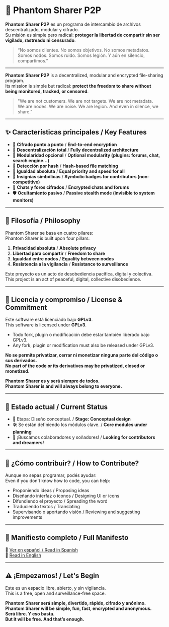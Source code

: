 # 🔧 Phantom Sharer P2P

**Phantom Sharer P2P** es un programa de intercambio de archivos descentralizado, modular y cifrado.  
Su misión es simple pero radical: **proteger la libertad de compartir sin ser vigilado, rastreado ni censurado**.

> “No somos clientes. No somos objetivos. No somos metadatos.  
> Somos nodos. Somos ruido. Somos legión. Y aún en silencio, compartimos.”

---

**Phantom Sharer P2P** is a decentralized, modular and encrypted file-sharing program.  
Its mission is simple but radical: **protect the freedom to share without being monitored, tracked, or censored**.

> "We are not customers. We are not targets. We are not metadata.  
> We are nodes. We are noise. We are legion. And even in silence, we share."

---

## ✨ Características principales / Key Features

- 🔐 **Cifrado punto a punto** / **End-to-end encryption**
- 🧽 **Descentralización total** / **Fully decentralized architecture**
- 🧩 **Modularidad opcional** / **Optional modularity (plugins: forums, chat, search engine...)**
- 🧠 **Detección por hash** / **Hash-based file matching**
- 👥 **Igualdad absoluta** / **Equal priority and speed for all**
- 🌟 **Insignias simbólicas** / **Symbolic badges for contributors (non-competitive)**
- 💬 **Chats y foros cifrados** / **Encrypted chats and forums**
- 🛡️ **Ocultamiento pasivo** / **Passive stealth mode (invisible to system monitors)**

---

## 🎯 Filosofía / Philosophy

Phantom Sharer se basa en cuatro pilares:  
Phantom Sharer is built upon four pillars:

1. **Privacidad absoluta** / **Absolute privacy**  
2. **Libertad para compartir** / **Freedom to share**  
3. **Igualdad entre nodos** / **Equality between nodes**  
4. **Resistencia a la vigilancia** / **Resistance to surveillance**

Este proyecto es un acto de desobediencia pacífica, digital y colectiva.  
This project is an act of peaceful, digital, collective disobedience.

---

## 🧷 Licencia y compromiso / License & Commitment

Este software está licenciado bajo **GPLv3**.  
This software is licensed under **GPLv3**.

- Todo fork, plugin o modificación debe estar también liberado bajo GPLv3.  
- Any fork, plugin or modification must also be released under GPLv3.

**No se permite privatizar, cerrar ni monetizar ninguna parte del código o sus derivados.**  
**No part of the code or its derivatives may be privatized, closed or monetized.**

**Phantom Sharer es y será siempre de todos.**  
**Phantom Sharer is and will always belong to everyone.**

---

## 🧪 Estado actual / Current Status

- 📍 Etapa: Diseño conceptual. / **Stage: Conceptual design**  
- 🛠️ Se están definiendo los módulos clave. / **Core modules under planning**  
- 🤝 ¡Buscamos colaboradores y soñadores! / **Looking for contributors and dreamers!**

---

## 🧠 ¿Cómo contribuir? / How to Contribute?

Aunque no sepas programar, podés ayudar:  
Even if you don't know how to code, you can help:

- Proponiendo ideas / Proposing ideas  
- Diseñando interfaz o íconos / Designing UI or icons  
- Difundiendo el proyecto / Spreading the word  
- Traduciendo textos / Translating  
- Supervisando o aportando visión / Reviewing and suggesting improvements

---

## 📜 Manifiesto completo / Full Manifesto

📄 [Ver en español / Read in Spanish](./MANIFIESTO.md)  
📄 [Read in English](./MANIFESTO_EN.md)

---

## ⚠️ ¡Empezamos! / Let's Begin

Este es un espacio libre, abierto, y sin vigilancia.  
This is a free, open and surveillance-free space.

**Phantom Sharer será simple, divertido, rápido, cifrado y anónimo.**  
**Phantom Sharer will be simple, fun, fast, encrypted and anonymous.**  
**Será libre. Y eso basta.**  
**But it will be free. And that’s enough.**
